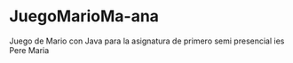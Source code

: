 # JuegoMarioMa-ana
Juego de Mario con Java para la asignatura de primero semi presencial ies Pere Maria
